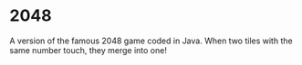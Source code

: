# 2048
A version of the famous 2048 game coded in Java. When two tiles with the same number touch, they merge into one! 
